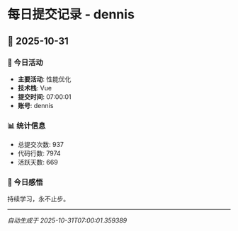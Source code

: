 # 每日提交记录 - dennis

## 📅 2025-10-31

### 🎯 今日活动
- **主要活动**: 性能优化
- **技术栈**: Vue
- **提交时间**: 07:00:01
- **账号**: dennis

### 📊 统计信息
- 总提交次数: 937
- 代码行数: 7974
- 活跃天数: 669

### 💭 今日感悟
持续学习，永不止步。

---
*自动生成于 2025-10-31T07:00:01.359389*
